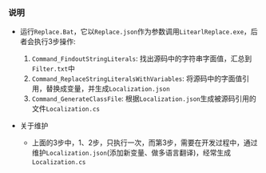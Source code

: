 ### 说明

+ 运行`Replace.Bat`，它以`Replace.json`作为参数调用`LitearlReplace.exe`，后者会执行3步操作:
    1. `Command_FindoutStringLiterals`: 找出源码中的字符串字面值，汇总到`Filter.txt`中
    2. `Command_ReplaceStringLiteralsWithVariables`:  将源码中的字面值引用，替换成变量，并生成`Localization.json`
    3. `Command_GenerateClassFile`: 根据`Localization.json`生成被源码引用的文件`Localization.cs`

+ 关于维护
    + 上面的3步中，1、2步，只执行一次，而第3步，需要在开发过程中，通过维护`Localization.json`(添加新变量、做多语言翻译)，经常生成`Localization.cs`

